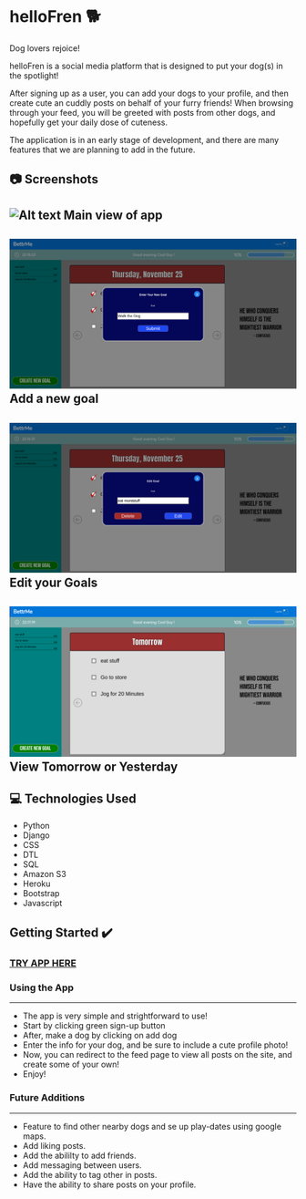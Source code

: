 # helloFren :dog2:

Dog lovers rejoice!

helloFren is a social media platform that is designed to put your dog(s) in the spotlight! 

After signing up as a user, you can add your dogs to your profile, and then create cute an cuddly posts on behalf of your furry friends!
When browsing through your feed, you will be greeted with posts from other dogs, and hopefully get your daily dose of cuteness.

The application is in an early stage of development, and there are many features that we are planning to add in the future.

## :camera: Screenshots

![Alt text](![image](https://user-images.githubusercontent.com/86521165/146490972-63374bf1-e0b9-4351-a3cc-1e611af61e0b.png))
Main view of app
---
![Alt text](https://github.com/mattl999/BettrMe/blob/main/public/images/BettrMe%20Screenshots/BettrMe%20Create%20Modal.png?raw=true)
Add a new goal
---
![Alt text](https://github.com/mattl999/BettrMe/blob/main/public/images/BettrMe%20Screenshots/BettrMe%20Edit%20Modal.png?raw=true)
Edit your Goals
---
![Alt text](https://github.com/mattl999/BettrMe/blob/main/public/images/BettrMe%20Screenshots/BettrMe%20Tomorrow.png?raw=true)
View Tomorrow or Yesterday
---
## :computer: Technologies Used 

- Python
- Django
- CSS
- DTL
- SQL
- Amazon S3
- Heroku
- Bootstrap
- Javascript


## Getting Started :heavy_check_mark:

### [TRY APP HERE](http://hellofren.herokuapp.com/)

### Using the App
---
- The app is very simple and strightforward to use!
- Start by clicking green sign-up button
- After, make a dog by clicking on add dog
- Enter the info for your dog, and be sure to include a cute profile photo!
- Now, you can redirect to the feed page to view all posts on the site, and create some of your own!
- Enjoy!

### Future Additions
---
- Feature to find other nearby dogs and se up play-dates using google maps.
- Add liking posts.
- Add the abililty to add friends.
- Add messaging between users.
- Add the ability to tag other in posts.
- Have the ability to share posts on your profile.
